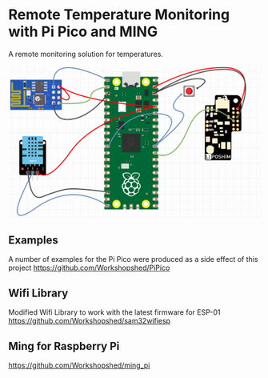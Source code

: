 # Remote Temperature Monitoring with Pi Pico and MING
A remote monitoring solution for temperatures.

![Circuit Diagram](https://raw.githubusercontent.com/Workshopshed/RemoteTemperatureMonitoring/main/CircuitDiagram.png)

## Examples
A number of examples for the Pi Pico were produced as a side effect of this project
https://github.com/Workshopshed/PiPico

## Wifi Library
Modified Wifi Library to work with the latest firmware for ESP-01
https://github.com/Workshopshed/sam32wifiesp

## Ming for Raspberry Pi
https://github.com/Workshopshed/ming_pi
